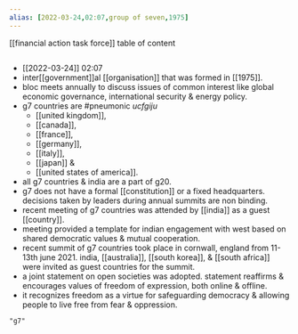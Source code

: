 ```yaml
---
alias: [2022-03-24,02:07,group of seven,1975]
---
```

[[financial action task force]]
table of content
```toc
```
- [[2022-03-24]] 02:07
- inter[[government]]al [[organisation]] that was formed in [[1975]].
- bloc meets annually to discuss issues of common interest like global economic governance, international security & energy policy.
- g7 countries are #pneumonic *ucfgiju*
	- [[united kingdom]],
	- [[canada]],
	- [[france]],
	- [[germany]],
	- [[italy]],
	- [[japan]] &
	- [[united states of america]].
- all g7 countries & india are a part of g20.
- g7 does not have a formal [[constitution]] or a fixed headquarters. decisions taken by leaders during annual summits are non binding.
- recent meeting of g7 countries was attended by [[india]] as a guest [[country]].
- meeting provided a template for indian engagement with west based on shared democratic values & mutual cooperation.
- recent summit of g7 countries took place in cornwall, england from 11-13th june 2021. india, [[australia]], [[south korea]], & [[south africa]] were invited as guest countries for the summit.
- a joint statement on open societies was adopted. statement reaffirms & encourages values of freedom of expression, both online & offline.
- it recognizes freedom as a virtue for safeguarding democracy & allowing people to live free from fear & oppression.
```query
"g7"
```